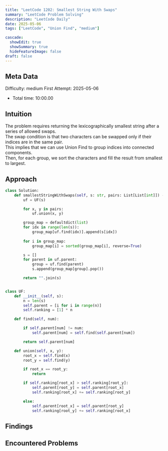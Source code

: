 ```yaml
---
title: "LeetCode 1202: Smallest String With Swaps"
summary: "LeetCode Problem Solving"
description: "LeetCode Daily"
date: 2025-05-06
tags: ["LeetCode", "Union Find", "medium"]

cascade:
  showEdit: true
  showSummary: true
  hideFeatureImage: false
draft: false
---
```


## Meta Data

Difficulty: medium
First Attempt: 2025-05-06
- Total time: 10:00.00

## Intuition

The problem requires returning the lexicographically smallest string after a series of allowed swaps.  
The swap condition is that two characters can be swapped only if their indices are in the same pair.  
This implies that we can use Union Find to group indices into connected components.  
Then, for each group, we sort the characters and fill the result from smallest to largest.


## Approach
```python
class Solution:
    def smallestStringWithSwaps(self, s: str, pairs: List[List[int]]) -> str:
        uf = UF(s)

        for x, y in pairs:
            uf.union(x, y)

        group_map = defaultdict(list)
        for idx in range(len(s)):
            group_map[uf.find(idx)].append(s[idx])
        
        for i in group_map:
            group_map[i] = sorted(group_map[i], reverse=True)

        s = []
        for parent in uf.parent:
            group = uf.find(parent)
            s.append(group_map[group].pop())

        return "".join(s)


class UF:
    def __init__(self, s):
        n = len(s)
        self.parent = [i for i in range(n)]
        self.ranking = [1] * n

    def find(self, num):

        if self.parent[num] != num:
            self.parent[num] = self.find(self.parent[num])

        return self.parent[num]

    def union(self, x, y):
        root_x = self.find(x)
        root_y = self.find(y)

        if root_x == root_y:
            return

        if self.ranking[root_x] > self.ranking[root_y]:
            self.parent[root_y] = self.parent[root_x]
            self.ranking[root_x] += self.ranking[root_y]

        else:
            self.parent[root_x] = self.parent[root_y]
            self.ranking[root_y] += self.ranking[root_x]
```
## Findings

## Encountered Problems 